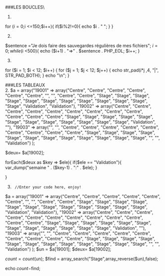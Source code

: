 ###LES BOUCLES\

1.
for ($i= 0;$i <=150;$i++){
    if($i%2!=0){
        echo $i . " ";
    }
}

2.
$sentence ="Je dois faire des sauvegardes régulières de mes fichiers";
$i=0;
while ($i <500){
    echo ($i+1) . "=>" . $sentence . PHP_EOL;
    $i++;
}

3.
for ($i = 1; $i < 12; $i++) {
  for ($j = 1; $j < 12; $j++) {
      echo str_pad($i*$j ,4, "|", STR_PAD_BOTH);
  }
  echo "\n";
}


###LES TABLEAUX\
2.
$a = array("19001" => array("Centre", "Centre", "Centre", "Centre", "Centre", "Centre", "", "", "Centre", "Centre", "Stage", "Stage", "Stage", "Stage", "Stage", "Stage", "Stage", "Stage", "Stage", "Stage", "Stage", "Stage", "Validation", "Validation"), 
       "19002" => array("Centre", "Centre", "Centre", "Centre", "Centre", "Centre", "Centre", "Centre", "Centre", "Centre", "Centre", "Centre", "Stage", "Stage", "Stage", "Stage", "Stage", "Stage", "Stage", "Stage", "Stage", "Stage", "Stage", "Stage", "Validation", ""), 
       "19003" => array("", "", "Centre", "Centre", "Centre", "Centre", "Centre", "Centre", "Centre", "Centre", "Centre", "Stage", "Stage", "Stage", "Stage", "Stage", "Stage", "Stage", "Stage", "Stage", "Stage", "Stage", "Stage", "", "", "Validation") 
     );
     
$deux= $a[19002];

forEach($deux as $key => $ele){
    if($ele == "Validation"){
        var_dump("semaine " . ($key-1) . ":" . $ele);
    }
    
}

3.
        //Enter your code here, enjoy!
$a = array("19001" => array("Centre", "Centre", "Centre", "Centre", "Centre", "Centre", "", "", "Centre", "Centre", "Stage", "Stage", "Stage", "Stage", "Stage", "Stage", "Stage", "Stage", "Stage", "Stage", "Stage", "Stage", "Validation", "Validation"), 
       "19002" => array("Centre", "Centre", "Centre", "Centre", "Centre", "Centre", "Centre", "Centre", "Centre", "Centre", "Centre", "Centre", "Stage", "Stage", "Stage", "Stage", "Stage", "Stage", "Stage", "Stage", "Stage", "Stage", "Stage", "Stage", "Validation", ""), 
       "19003" => array("", "", "Centre", "Centre", "Centre", "Centre", "Centre", "Centre", "Centre", "Centre", "Centre", "Stage", "Stage", "Stage", "Stage", "Stage", "Stage", "Stage", "Stage", "Stage", "Stage", "Stage", "Stage", "", "", "Validation") 
     );
 $un = $a[19001];
$deux= $a[19002];

$count =count($un);
$find = array_search("Stage",array_reverse($un),false);
  
echo $count-$find;

